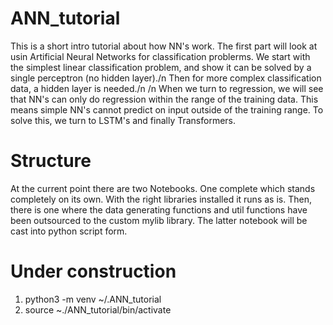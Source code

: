 # ANN_tutorial
This is a short intro tutorial about how NN's work. The first part will look at usin Artificial Neural Networks for classification problerms. We start with the simplest linear classification problem, and show it can be solved by a single perceptron (no hidden layer)./n
Then for more complex classification data, a hidden layer is needed./n
/n
When we turn to regression, we will see that NN's can only do regression within the range of the training data. This means simple NN's cannot predict on input outside of the training range. To solve this, we turn to LSTM's and finally Transformers.

# Structure
At the current point there are two Notebooks. One complete which stands completely on its own. With the right libraries installed it runs as is. Then, there is one where the data generating functions and util functions have been outsourced to the custom mylib library. The latter notebook will be cast into python script form.

# Under construction

1. python3 -m venv ~/.ANN_tutorial
2. source ~./ANN_tutorial/bin/activate

